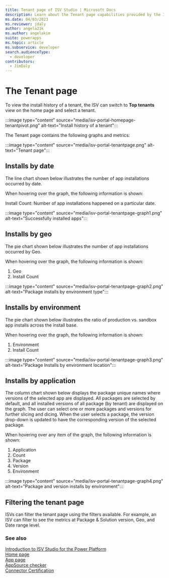 ```yaml
---
title: Tenant page of ISV Studio | Microsoft Docs
description: Learn about the Tenant page capabilities provided by the ISV Studio portal.
ms.date: 04/03/2023
ms.reviewer: jdaly
author: angela21k
ms.author: angelakim
suite: powerapps
ms.topic: article
ms.subservice: developer
search.audienceType: 
  - developer
contributors: 
  - JimDaly
---
```


# The Tenant page

To view the install history of a tenant, the ISV can switch to **Top tenants** view on the home page and select a tenant.

:::image type="content" source="media/isv-portal-homepage-tenantpivot.png" alt-text="Install history of a tenant":::

The Tenant page contains the following graphs and metrics:

:::image type="content" source="media/isv-portal-tenantpage.png" alt-text="Tenant page":::

## Installs by date

The line chart shown below illustrates the number of app installations occurred by date. 

When hovering over the graph, the following information is shown:

Install Count: Number of app installations happened on a particular date.

:::image type="content" source="media/isv-portal-tenantpage-graph1.png" alt-text="Successfully installed apps":::

## Installs by geo

The pie chart shown below illustrates the number of app installations occurred by Geo.

When hovering over the graph, the following information is shown:

1. Geo
2. Install Count

:::image type="content" source="media/isv-portal-tenantpage-graph2.png" alt-text="Package installs by environment type":::

## Installs by environment

The pie chart shown below illustrates the ratio of production vs. sandbox app installs across the install base.

When hovering over the graph, the following information is shown:

1. Environment
2. Install Count

:::image type="content" source="media/isv-portal-tenantpage-graph3.png" alt-text="Package Installs by environment location":::

## Installs by application

The column chart shown below displays the package unique names where versions of the selected app are displayed. All packages are selected by default, and all installed versions of all package (by tenant) are displayed on the graph. The user can select one or more packages and versions for further slicing and dicing. When the user selects a package, the version drop-down is updated to have the corresponding version of the selected package.

When hovering over any item of the graph, the following information is shown:

1. Application
1. Count
1. Package
1. Version 
1. Environment

:::image type="content" source="media/isv-portal-tenantpage-graph4.png" alt-text="Package and version installs by environment":::

## Filtering the tenant page

ISVs can filter the tenant page using the filters available. For example, an ISV can filter to see the metrics at Package & Solution version, Geo, and Date range level.

### See also

[Introduction to ISV Studio for the Power Platform](index.md)  
[Home page](home.md)<br/> 
[App page](app.md)<br/> 
[AppSource checker](appsource-checker.md)<br/> 
[Connector Certification](connector-certification.md)
